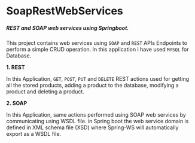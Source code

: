 # SoapRestWebServices

##### **REST and SOAP web services using Springboot.**

This project contains web services using `SOAP` and `REST` APIs Endpoints to perform a simple CRUD operation. In this application i have used `MYSQL` for Database.
 
 **1. REST**
 
 In this Application, `GET`, `POST`, `PUT` and `DELETE` REST actions used for getting all the stored products, adding a product to the database, modifying a product and deleting a product.
 
 **2. SOAP**
 
 In this Application, same actions performed using SOAP web services by communicating using WSDL file. in Spring boot the web service domain is defined in XML schema file (XSD) where Spring-WS will automatically export as a WSDL file.
 
